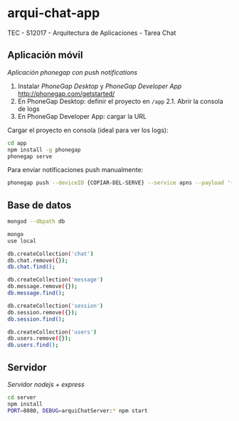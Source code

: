# arqui-chat-app

TEC - S12017 - Arquitectura de Aplicaciones - Tarea Chat

## Aplicación móvil

_Aplicación phonegap con push notifications_

1. Instalar *PhoneGap Desktop* y *PhoneGap Developer App*
http://phonegap.com/getstarted/
2. En PhoneGap Desktop: definir el proyecto en `/app`
2.1. Abrir la consola de logs
3. En PhoneGap Developer App: cargar la URL

Cargar el proyecto en consola (ideal para ver los logs):
```bash
cd app
npm install -g phonegap
phonegap serve
```

Para enviar notificaciones push manualmente:
```bash
phonegap push --deviceID {COPIAR-DEL-SERVE} --service apns --payload '{"aps":{"alert":"Hello World"}}'
```

## Base de datos

```bash
mongod --dbpath db
```
```bash
mongo
use local

db.createCollection('chat')
db.chat.remove({});
db.chat.find();

db.createCollection('message')
db.message.remove({});
db.message.find();

db.createCollection('session')
db.session.remove({});
db.session.find();

db.createCollection('users')
db.users.remove({});
db.users.find();
```

## Servidor

_Servidor nodejs + express_

```bash
cd server
npm install
PORT=8080, DEBUG=arquiChatServer:* npm start
```